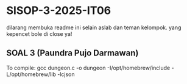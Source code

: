 # SISOP-3-2025-IT06

dilarang membuka readme ini selain aslab dan teman kelompok. yang kepencet bole di close ya!

## SOAL 3 (Paundra Pujo Darmawan)

To compile: gcc dungeon.c -o dungeon -I/opt/homebrew/include -L/opt/homebrew/lib -lcjson

